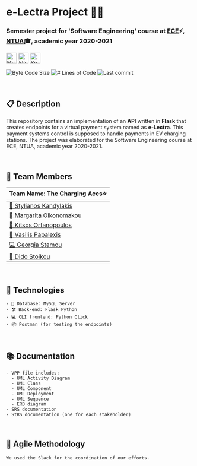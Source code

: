# <b> e-Lectra Project 🚙🔌</b>
### Semester project for 'Software Engineering' course at [ECE](https://www.ece.ntua.gr/en)⚡, [NTUA](https://www.ntua.gr/en)🎓, academic year 2020-2021


<img alt="MySQL" src = "https://img.shields.io/badge/MySQL-1136AA?style=for-the-badge&logo=MySQL&logoColor=white" height="28"> <img alt="Flask" src = "https://img.shields.io/badge/Flask-000000?style=for-the-badge&logo=flask&logoColor=white" height="28"> <img alt="Spark SQL" src = "https://img.shields.io/badge/Postman-FF6C37?style=for-the-badge&logo=postman&logoColor=white" height="28"> 

<img alt="Byte Code Size" src="https://img.shields.io/github/languages/code-size/kitsorfan/Softeng2020?color=red" /> <img alt="# Lines of Code" src="https://img.shields.io/tokei/lines/github/kitsorfan/Softeng2020?color=red" /> <img alt="Last commit" src="https://img.shields.io/github/last-commit/kitsorfan/Softeng2020?color=important" />

<br>

## **📋 Description**
This repository contains an implementation of an **API** written in **Flask** that creates endpoints for a virtual payment system named as **e-Lectra**. This payment systems control is supposed to handle payments in EV charging stations. The project was elaborated for the Software Engineering course at ECE, NTUA, academic year 2020-2021.

<br> 


## **👔 Team Members**

| **Team Name: The Charging Aces⭐**|
|------------------------------------------------------  |
| [📃 Stylianos Kandylakis](https://github.com/stylkand/) | 
| [🔐 Margarita Oikonomakou](https://github.com/meconom)  |
| [💾 Kitsos Orfanopoulos](https://github.com/kitsorfan)  |
| [🎨 Vasilis Papalexis](https://github.com/vaspapa)      |
| [💻 Georgia Stamou](https://github.com/ge-stam)         |
| [🔗 Dido Stoikou](https://github.com/DidoStoikou)       |

<br>
    
##  **🔭 Technologies**
    - 💾 Database: MySQL Server
    - 🛠 Back-end: Flask Python
    - 💻 CLI frontend: Python Click
    - 📦 Postman (for testing the endpoints)

<br>


## **📚 Documentation**

    - VPP file includes:
      - UML Activity Diagram 
      - UML Class
      - UML Component
      - UML Deployment
      - UML Sequence 
      - ERD diagram 
    - SRS documentation
    - StRS documentation (one for each stakeholder)

<br>

##  **🥏 Agile Methodology**
    We used the Slack for the coordination of our efforts.
